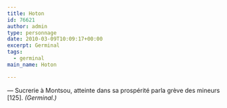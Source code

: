 ```yaml
---
title: Hoton
id: 76621
author: admin
type: personnage
date: 2010-03-09T10:09:17+00:00
excerpt: Germinal
tags:
  - germinal
main_name: Hoton

---
```

— Sucrerie à Montsou, atteinte dans sa prospérité parla grève des mineurs [125]. _(Germinal.)_